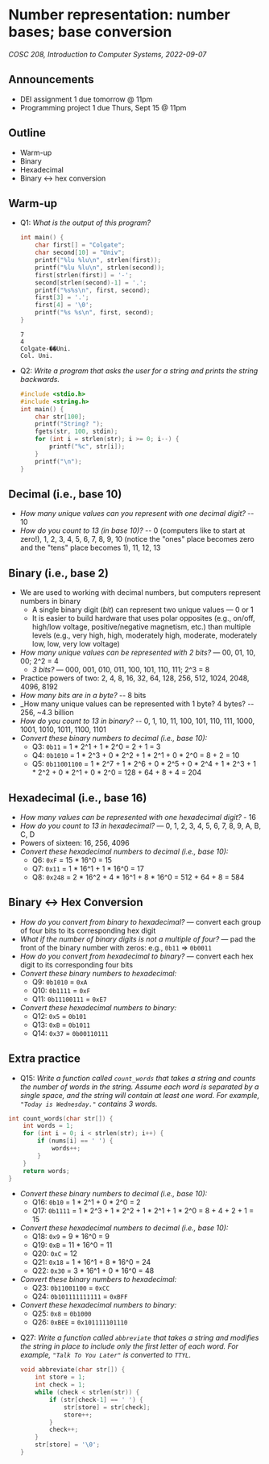# Number representation: number bases; base conversion
_COSC 208, Introduction to Computer Systems, 2022-09-07_

## Announcements
* DEI assignment 1 due tomorrow @ 11pm
* Programming project 1 due Thurs, Sept 15 @ 11pm

## Outline
* Warm-up
* Binary
* Hexadecimal
* Binary <-> hex conversion

## Warm-up
* Q1: _What is the output of this program?_
    ```C
    int main() {
        char first[] = "Colgate";
        char second[10] = "Univ";
        printf("%lu %lu\n", strlen(first));
        printf("%lu %lu\n", strlen(second));
        first[strlen(first)] = '-';
        second[strlen(second)-1] = '.';
        printf("%s%s\n", first, second);
        first[3] = '.';
        first[4] = '\0';
        printf("%s %s\n", first, second);
    }
    ```
    ```
    7
    4
    Colgate-��Uni.
    Col. Uni.
    ```
* Q2: _Write a program that asks the user for a string and prints the string backwards._
    ```C
    #include <stdio.h>
    #include <string.h>
    int main() {
        char str[100];
        printf("String? ");
        fgets(str, 100, stdin);
        for (int i = strlen(str); i >= 0; i--) {
            printf("%c", str[i]);
        }
        printf("\n");
    }
    ```

## Decimal (i.e., base 10)
* _How many unique values can you represent with one decimal digit?_ -- 10
* _How do you count to 13 (in base 10)?_ -- 0 (computers like to start at zero!), 1, 2, 3, 4, 5, 6, 7, 8, 9, 10 (notice the "ones" place becomes zero and the "tens" place becomes 1), 11, 12, 13

## Binary (i.e., base 2)
* We are used to working with decimal numbers, but computers represent numbers in binary
    * A single binary digit (_bit_) can represent two unique values — 0 or 1
    * It is easier to build hardware that uses polar opposites (e.g., on/off, high/low voltage, positive/negative magnetism, etc.) than multiple levels (e.g., very high, high, moderately high, moderate, moderately low, low, very low voltage)
* _How many unique values can be represented with 2 bits?_ — 00, 01, 10, 00; 2^2 = 4
    * _3 bits?_ — 000, 001, 010, 011, 100, 101, 110, 111; 2^3 = 8
* Practice powers of two: 2, 4, 8, 16, 32, 64, 128, 256, 512, 1024, 2048, 4096, 8192
* _How many bits are in a byte?_ -- 8 bits
* _How many unique values can be represented with 1 byte? 4 bytes? -- 256, ~4.3 billion
* _How do you count to 13 in binary?_ -- 0, 1, 10, 11, 100, 101, 110, 111, 1000, 1001, 1010, 1011, 1100, 1101
* _Convert these binary numbers to decimal (i.e., base 10):_
    * Q3: `0b11` = 1 * 2^1 + 1 * 2^0 = 2 + 1 = 3
    * Q4: `0b1010` = 1 * 2^3 + 0 * 2^2 + 1 * 2^1 + 0 * 2^0 = 8 + 2 = 10
    * Q5: `0b11001100` = 1 * 2^7 + 1 * 2^6 + 0 * 2^5 + 0 * 2^4 + 1 * 2^3 + 1 * 2^2 + 0 * 2^1 + 0 * 2^0 = 128 + 64 + 8 + 4 = 204

## Hexadecimal (i.e., base 16)
* _How many values can be represented with one hexadecimal digit?_ - 16
* _How do you count to 13 in hexadecimal?_ — 0, 1, 2, 3, 4, 5, 6, 7, 8, 9, A, B, C, D
* Powers of sixteen: 16, 256, 4096
* _Convert these hexadecimal numbers to decimal (i.e., base 10):_
    * Q6: `0xF` = 15 * 16^0 = 15
    * Q7: `0x11` = 1 * 16^1 + 1 * 16^0 = 17
    * Q8: `0x248` = 2 * 16^2 + 4 * 16^1 + 8 * 16^0 = 512 + 64 + 8 = 584

## Binary <-> Hex Conversion
* _How do you convert from binary to hexadecimal?_ — convert each group of four bits to its corresponding hex digit
* _What if the number of binary digits is not a multiple of four?_ — pad the front of the binary number with zeros: e.g., `0b11` => `0b0011`
* _How do you convert from hexadecimal to binary?_ — convert each hex digit to its corresponding four bits
* _Convert these binary numbers to hexadecimal:_ 
    * Q9: `0b1010` = `0xA`
    * Q10: `0b1111` = `0xF`
    * Q11: `0b11100111` = `0xE7`
* _Convert these hexadecimal numbers to binary:_
    * Q12: `0x5` = `0b101`
    * Q13: `0xB` = `0b1011`
    * Q14: `0x37` = `0b00110111`

## Extra practice
* Q15: _Write a function called `count_words` that takes a string and counts the number of words in the string. Assume each word is separated by a single space, and the string will contain at least one word. For example, `"Today is Wednesday."` contains 3 words._
```C
int count_words(char str[]) {
    int words = 1;
    for (int i = 0; i < strlen(str); i++) {
        if (nums[i] == ' ') {
            words++;
        }
    }
    return words;
}
```
* _Convert these binary numbers to decimal (i.e., base 10):_
    * Q16: `0b10` = 1 * 2^1 + 0 * 2^0 = 2
    * Q17: `0b1111` = 1 * 2^3 + 1 * 2^2 + 1 * 2^1 + 1 * 2^0 = 8 + 4 + 2 + 1 = 15
* _Convert these hexadecimal numbers to decimal (i.e., base 10):_
    * Q18: `0x9` = 9 * 16^0 = 9
    * Q19: `0xB` = 11 * 16^0 = 11
    * Q20: `0xC` = 12
    * Q21: `0x18` = 1 * 16^1 + 8 * 16^0 = 24
    * Q22: `0x30` = 3 * 16^1 + 0 * 16^0 = 48
* _Convert these binary numbers to hexadecimal:_ 
    * Q23: `0b11001100` = `0xCC`
    * Q24: `0b101111111111` = `0xBFF`
* _Convert these hexadecimal numbers to binary:_
    * Q25: `0x8` = `0b1000`
    * Q26: `0xBEE` = `0x101111101110`
<!--* _Convert these binary numbers to decimal:_
    * Q32: `0b1111` = 15
    * Q33: `0b10100` = 20
    * Q34: `0b101000` = 40-->
* Q27: _Write a function called `abbreviate` that takes a string and modifies the string in place to include only the first letter of each word. For example, `"Talk To You Later"` is converted to `TTYL`._
    ```C
    void abbreviate(char str[]) {
        int store = 1;
        int check = 1;
        while (check < strlen(str)) {
            if (str[check-1] == ' ') {
                str[store] = str[check];
                store++;
            }
            check++;
        }
        str[store] = '\0';
    }
    ```
